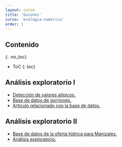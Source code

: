 ```yaml
---
layout: curso
title: 'Guiones'
curso: 'ecologia-numerica'
order: 1
---
```



## Contenido
{: .no_toc}

* ToC
{: toc}

## Análisis exploratorio I

- [Detección de valores atípicos.](./guiones/RCodeZuurIenoElphick_I.html)
- [Base de datos de gorriones.](./bases_datos/SparrowsElphick.txt)
- [Artículo relacionado con la base de datos.](./docs/Gjerdrum_etal_Auk_SSTS_Habitat_modelling.pdf)

## Análisis exploratorio II

- [Base de datos de la oferta hídrica para Manizales.](./bases_datos/OFERTA_H_DRICA_CUENCAS_MANIZALES_-_TABULADA.csv)
- [Análisis exploratorio.](./guiones/lectura_oferta_hidrica.html)

<!---
## Algebra lineal.

- [Introducción al álgebra lineal I](./guiones/algebra_lineal.html)
- [Archivo ejemplo1 (formato texto)](./guiones/ejemplo1.txt)
- [Archivo ejemplo1 (excel)](./guiones/ejemplo1.xlsx)
- [Archivo ejemplo1 (fromato separado por comas - csv)](./guiones/ejemplo1.csv)

-->
